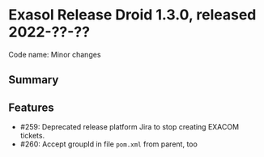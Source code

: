 # Exasol Release Droid 1.3.0, released 2022-??-??

Code name: Minor changes

## Summary

## Features

* #259: Deprecated release platform Jira to stop creating EXACOM tickets.
* #260: Accept groupId in file `pom.xml` from parent, too

